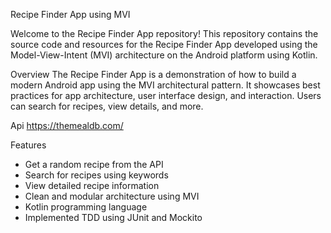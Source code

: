 Recipe Finder App using MVI

Welcome to the Recipe Finder App repository! This repository contains the source code and resources for the Recipe Finder App developed using the Model-View-Intent (MVI) architecture on the Android platform using Kotlin.

  Overview
The Recipe Finder App is a demonstration of how to build a modern Android app using the MVI architectural pattern. It showcases best practices for app architecture, user interface design, and interaction. Users can search for recipes, view details, and more.

 Api
https://themealdb.com/

 Features
- Get a random recipe from the API
- Search for recipes using keywords
- View detailed recipe information
- Clean and modular architecture using MVI
- Kotlin programming language
- Implemented TDD using JUnit and Mockito
